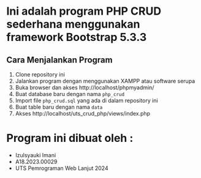 # Ini adalah program PHP CRUD sederhana menggunakan framework Bootstrap 5.3.3

## Cara Menjalankan Program
1. Clone repository ini
2. Jalankan program dengan menggunakan XAMPP atau software serupa
3. Buka browser dan akses http://localhost/phpmyadmin/
4. Buat database baru dengan nama `php_crud`
5. Import file `php_crud.sql` yang ada di dalam repository ini
6. Buat table baru dengan nama `data`
7. Akses http://localhost/uts_crud_php/views/index.php

# Program ini dibuat oleh :
 - Izulsyauki Imani
 - A18.2023.00029
 - UTS Pemrograman Web Lanjut 2024
